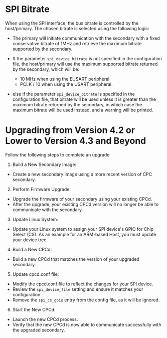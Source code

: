 # SPI Bitrate
When using the SPI interface, the bus bitrate is controlled by the host/primary. The chosen bitrate is selected using the following logic:

- The primary will initiate communication with the secondary with a fixed conservative bitrate of 1MHz and retrieve the maximum bitrate supported by the secondary.

- If the parameter `spi_device_bitrate` is not specified in the configuration file, the host/primary will use the maximum supported bitrate returned by the secondary, which will be:
  - 10 MHz when using the EUSART peripheral
  - PCLK / 10 when using the USART peripheral.

- else if the parameter `spi_device_bitrate` is specified in the configuration file, that bitrate will be used unless it is greater than the maximum bitrate returned by the secondary, in which case the maximum bitrate will be used instead, and a warning will be printed.

# Upgrading from Version 4.2 or Lower to Version 4.3 and Beyond
Follow the following steps to complete an upgrade
1. Build a New Secondary Image:
  - Create a new secondary image using a more recent version of CPC secondary.
2. Perform Firmware Upgrade:
  - Upgrade the firmware of your secondary using your existing CPCd.
  - After the upgrade, your existing CPCd version will no longer be able to communicate with the secondary.
3. Update Linux System:
  - Update your Linux system to assign your SPI device's GPIO for Chip Select (CS). As an example for an ARM-based Host, you must update your device tree.
4. Build a New CPCd:
  - Build a new CPCd that matches the version of your upgraded secondary.
5. Update cpcd.conf file:
  - Modify the cpcd.conf file to reflect the changes for your SPI device.
  - Review the `spi_device_file` setting and ensure it matches your configuration.
  - Remove the `spi_cs_gpio` entry from the config file, as it will be ignored.
6. Start the New CPCd:
  - Launch the new CPCd process.
  - Verify that the new CPCd is now able to communicate successfully with the upgraded secondary.
